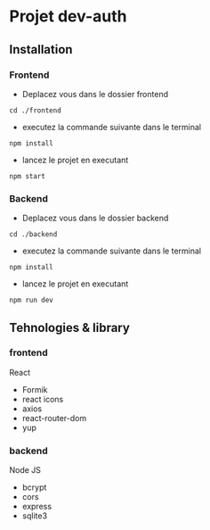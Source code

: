 
# Projet dev-auth

## Installation 

### Frontend

- Deplacez vous dans le dossier frontend 
```powershell, ps1
cd ./frontend
```
- executez la commande suivante dans le terminal
```powershell, ps1
npm install
```
- lancez le projet en executant
```powershell, ps1
npm start
```

### Backend

- Deplacez vous dans le dossier backend 
```powershell, ps1
cd ./backend
```
- executez la commande suivante dans le terminal
```powershell, ps1
npm install
```
- lancez le projet en executant
```powershell, ps1
npm run dev
```

## Tehnologies & library

### frontend

React

- Formik
- react icons
- axios
- react-router-dom
- yup

### backend

Node JS

- bcrypt
- cors
- express
- sqlite3
